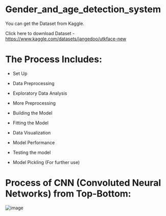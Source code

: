 # Gender_and_age_detection_system

You can get the Dataset from Kaggle.

Click here to download Dataset - https://www.kaggle.com/datasets/jangedoo/utkface-new

# The Process Includes:

* Set Up

* Data Preprocessing

* Exploratory Data Analysis

* More Preprocessing

* Building the Model

* Fitting the Model

* Data Visualization

* Model Performance
  
* Testing the model

* Model Pickling (For further use) 

# Process of CNN (Convoluted Neural Networks) from Top-Bottom:

![image](https://github.com/richie-777/Gender_and_age_detection_system/assets/79468696/9890cd99-f40b-44be-8b84-e0ea6a7ea220)
